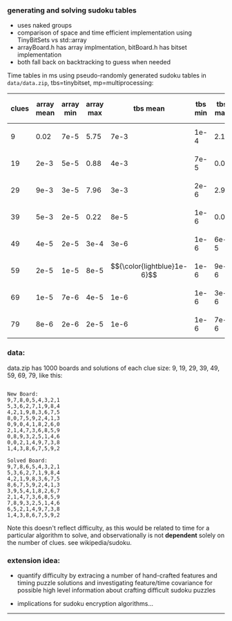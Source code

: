 ### generating and solving sudoku tables

- uses naked groups
- comparison of space and time efficient implementation using TinyBitSets vs std::array
- arrayBoard.h has array implmentation, bitBoard.h has bitset implementation
- both fall back on backtracking to guess when needed


Time tables in ms using pseudo-randomly generated sudoku tables in `data/data.zip`, tbs=tinybitset, mp=multiprocessing:


  clues  | array mean | array min | array max | tbs mean | tbs min | tbs max | mp tbs mean | mp tbs min | mp tbs max 
  ---    | ---        |  ---      | ---       | ---      | ---     |  ---    | ---         | ---        | --- 
  9      | 0.02       | 7e-5      | 5.75      | 7e-3     | 1e-4    | 2.13    | $${\color{lightblue}4e-3}$$        | 5e-5       | 1.14 
  19     | 2e-3       | 5e-5      | 0.88      | 4e-3     | 7e-5    | 0.05    | $${\color{lightblue}2e-4}$$        | 4e-5       | 0.03
  29     | 9e-3       | 3e-5      | 7.96      | 3e-3     | 2e-6    | 2.96    | $${\color{lightblue}2e-3}$$        | 2e-6       | 1.63 
  39     | 5e-3       | 2e-5      | 0.22      | 8e-5     | 1e-6    | 0.07    | $${\color{lightblue}4e-5}$$        | 0          | 0.04
  49     | 4e-5       | 2e-5      | 3e-4      | 3e-6     | 1e-6    | 6e-5    | $${\color{lightblue}2e-6}$$        | 0          | 4e-5
  59     | 2e-5       | 1e-5      | 8e-5      | $${\color{lightblue}1e-6}$$   | 1e-6    | 9e-6    | $${\color{lightblue}1e-6}$$        | 0          | 8e-6
  69     | 1e-5       | 7e-6      | 4e-5      | 1e-6     | 1e-6    | 3e-6    | $${\color{lightblue}8e-7}$$        | 0          | 2e-6
  79     | 8e-6       | 2e-6      | 2e-5      | 1e-6     | 1e-6    | 7e-6    | $${\color{lightblue}8e-7}$$        | 0          | 3e-6 



### data:
data.zip has 1000 boards and solutions of each clue size: 9, 19, 29, 39, 49, 59, 69, 79, like this:

```

New Board: 
9,7,8,0,5,4,3,2,1
5,3,6,2,7,1,9,8,4
4,2,1,9,8,3,6,7,5
8,0,7,5,9,2,4,1,3
0,9,0,4,1,8,2,6,0
2,1,4,7,3,6,8,5,9
0,8,9,3,2,5,1,4,6
0,0,2,1,4,9,7,3,8
1,4,3,8,6,7,5,9,2

Solved Board:
9,7,8,6,5,4,3,2,1
5,3,6,2,7,1,9,8,4
4,2,1,9,8,3,6,7,5
8,6,7,5,9,2,4,1,3
3,9,5,4,1,8,2,6,7
2,1,4,7,3,6,8,5,9
7,8,9,3,2,5,1,4,6
6,5,2,1,4,9,7,3,8
1,4,3,8,6,7,5,9,2

```

Note this doesn't reflect difficulty, as this would be related to time for a particular algorithm to solve, and observationally
is not **dependent** solely on the number of clues. see wikipedia/sudoku.


### extension idea:

- quantify difficulty by extracing a number of hand-crafted features and timing puzzle solutions and 
  investigating feature/time covariance for possible high level information about crafting difficult sudoku puzzles 

- implications for sudoku encryption algorithms... 

---

